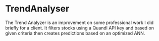 # TrendAnalyser
The Trend Analyzer is an improvement on some professional work I did briefly for a client. It filters stocks using a Quandl API key and based on given criteria then 
creates predictions based on an optimized ANN.
